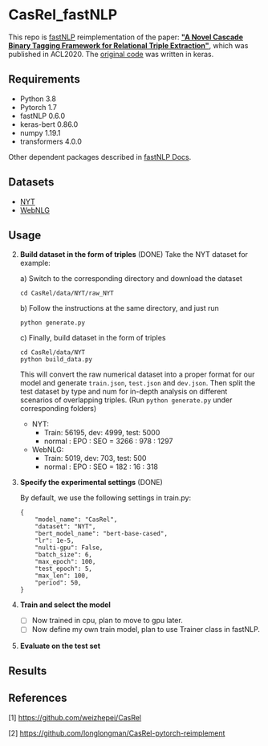 # CasRel_fastNLP
This repo is [fastNLP](https://fastnlp.readthedocs.io/zh/latest/) reimplementation of the paper:  [**"A Novel Cascade Binary Tagging Framework for Relational Triple Extraction"**](https://www.aclweb.org/anthology/2020.acl-main.136.pdf), which was published in ACL2020. The [original code](https://github.com/weizhepei/CasRel) was written in keras.

## Requirements

- Python 3.8
- Pytorch 1.7
- fastNLP 0.6.0
- keras-bert 0.86.0
- numpy 1.19.1 
- transformers 4.0.0

Other dependent packages described in [fastNLP Docs](https://fastnlp.readthedocs.io/zh/latest/user/installation.html).

## Datasets

- [NYT](https://github.com/weizhepei/CasRel/tree/master/data/NYT)
- [WebNLG](https://github.com/weizhepei/CasRel/tree/master/data/WebNLG)

## Usage

2. **Build dataset in the form of triples** (DONE)
   Take the NYT dataset for example:
   
   a) Switch to the corresponding directory and download the dataset
   
   ```
   cd CasRel/data/NYT/raw_NYT
   ```
   
   b) Follow the instructions at the same directory, and just run
   
   ```
   python generate.py
   ```
   
   c) Finally, build dataset in the form of triples
   
   ```
   cd CasRel/data/NYT
   python build_data.py
   ```
   
   This will convert the raw numerical dataset into a proper format for our model and generate `train.json`, `test.json` and `dev.json`. Then split the test dataset by type and num for in-depth analysis on different scenarios of overlapping triples. (Run `python generate.py` under corresponding folders)
   
   - NYT:
     - Train: 56195, dev: 4999, test: 5000
     - normal : EPO : SEO = 3266 : 978 : 1297  
   - WebNLG:
     - Train: 5019, dev: 703, test: 500
     - normal : EPO : SEO = 182 : 16 : 318  
   
2. **Specify the experimental settings** (DONE)

   By default, we use the following settings in train.py:

   ```
   {
       "model_name": "CasRel",
       "dataset": "NYT",
       "bert_model_name": "bert-base-cased",
       "lr": 1e-5,
       "nulti-gpu": False,
       "batch_size": 6,
       "max_epoch": 100,
       "test_epoch": 5,
       "max_len": 100,
       "period": 50,
   }
   ```

3. **Train and select the model** 
   - [ ] Now trained in cpu, plan to move to gpu later.
   - [ ] Now define my own train model, plan to use Trainer class in fastNLP.

4. **Evaluate on the test set**



## Results



## References

[1] https://github.com/weizhepei/CasRel

[2] https://github.com/longlongman/CasRel-pytorch-reimplement

